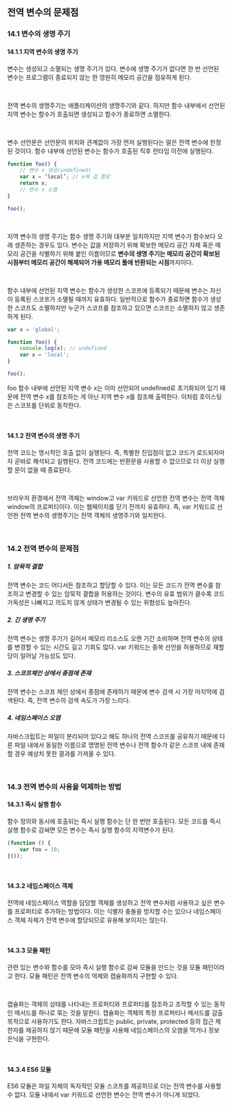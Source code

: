 ## 전역 변수의 문제점

### 14.1 변수의 생명 주기

#### 14.1.1 지역 변수의 생명 주기

변수는 생성되고 소멸되는 생명 주기가 있다. 변수에 생명 주기가 없다면 한 번 선언된 변수는 프로그램이 종료되지 않는 한 영원히 메모리 공간을 점유하게 된다.

<br>

전역 변수의 생명주기는 애플리케이션의 생명주기와 같다. 하지만 함수 내부에서 선언된 지역 변수는 함수가 호출되면 생성되고 함수가 종료하면 소멸한다. 

<br>

변수 선언문은 선언문의 위치와 관계없이 가장 먼저 실행된다는 말은 전역 변수에 한정된 것이다. 함수 내부에 선언된 변수는 함수가 호출된 직후 런타임 이전에 실행된다.

```javascript
function foo() {
	// 변수 x 생성(undefined)
	var x = ‘local’; // x에 값 할당
	return x;
	// 변수 x 소멸
}

foo();
```

<br>

지역 변수의 생명 주기는 함수 생명 주기와 대부분 일치하지만 지역 변수가 함수보다 오래 생존하는 경우도 있다. 변수는 값을 저장하기 위해 확보한 메모리 공간 자체 혹은 메모리 공간을 식별하기 위해 붙인 이름이므로 **변수의 생명 주기는 메모리 공간이 확보된 시점부터 메모리 공간이 해제되어 가용 메모리 풀에 반환되는 시점**까지이다.

<br>

함수 내부에 선언된 지역 변수는 함수가 생성한 스코프에 등록되기 때문에 변수는 자신이 등록된 스코프가 소멸될 때까지 유효하다. 일반적으로 함수가 종료하면 함수가 생성한 스코프도 소멸하지만 누군가 스코프를 참조하고 있으면 스코프는 소멸하지 않고 생존하게 된다. 

```javascript
var x = 'global';

function foo() {
	console.log(x); // undefined
	var x = 'local';
}

foo();
```

foo 함수 내부에 선언된 지역 변수 x는 이미 선언되어 undefined로 초기화되어 있기 때문에 전역 변수 x를 참조하는 게 아닌 지역 변수 x를 참조해 출력한다. 이처럼 호이스팅은 스코프를 단위로 동작한다.

<br>

#### 14.1.2 전역 변수의 생명 주기

전역 코드는 명시적인 호출 없이 실행된다. 즉, 특별한 진입점이 없고 코드가 로드되자마자 곧바로 해석되고 실행된다. 전역 코드에는 반환문을 사용할 수 없으므로 더 이상 실행할 문이 없을 때 종료된다.

<br>

브라우저 환경에서 전역 객체는 window고 var 키워드로 선언한 전역 변수는 전역 객체 window의 프로퍼티이다. 이는 웹페이지를 닫기 전까지 유효하다. 즉, var 키워드로 선언한 전역 변수의 생명주기는 전역 객체의 생명주기와 일치한다.

<br>

### 14.2 전역 변수의 문제점

##### 1. 암묵적 결합

전역 변수는 코드 어디서든 참조하고 할당할 수 있다. 이는 모든 코드가 전역 변수를 참조하고 변경할 수 있는 암묵적 결합을 허용하는 것이다. 변수의 유효 범위가 클수록 코드 가독성은 나빠지고 의도치 않게 상태가 변경될 수 있는 위험성도 높아진다.

##### 2. 긴 생명 주기

전역 변수는 생명 주기가 길어서 메모리 리소스도 오랜 기간 소비하며 전역 변수의 상태를 변경할 수 있는 시간도 길고 기회도 많다. var 키워드는 중복 선언을 허용하므로 재할당이 일어날 가능성도 있다. 

##### 3. 스코프체인 상에서 종점에 존재
전역 변수는 스코프 체인 상에서 종점에 존재하기 때문에 변수 검색 시 가장 마지막에 검색된다. 즉, 전역 변수의 검색 속도가 가장 느리다.

##### 4. 네임스페이스 오염
자바스크립트는 파일이 분리되어 있다고 해도 하나의 전역 스코프를 공유하기 때문에 다른 파일 내에서 동일한 이름으로 명명된 전역 변수나 전역 함수가 같은 스코프 내에 존재할 경우 예상치 못한 결과를 가져올 수 있다.

<br>

### 14.3 전역 변수의 사용을 억제하는 방법 

#### 14.3.1 즉시 실행 함수

함수 정의와 동시에 호출되는 즉시 실행 함수는 단 한 번만 호출된다. 모든 코드를 즉시 실행 함수로 감싸면 모든 변수는 즉시 실행 함수의 지역변수가 된다. 

```javascript
(function () {
	var foo = 10;
}());
```

<br>

#### 14.3.2 네임스페이스 객체

전역에 네임스페이스 역할을 담당할 객체를 생성하고 전역 변수처럼 사용하고 싶은 변수를 프로퍼티로 추가하는 방법이다. 이는 식별자 충돌을 방지할 수는 있으나 네임스페이스 객체 자체가 전역 변수에 할당되므로 유용해 보이지는 않는다.

<br>

#### 14.3.3 모듈 패턴

관련 있는 변수와 함수를 모아 즉시 실행 함수로 감싸 모듈을 만드는 것을 모듈 패턴이라고 한다. 모듈 패턴은 전역 변수의 억제와 캡슐화까지 구현할 수 있다.

<br>

캡슐화는 객체의 상태를 나타내는 프로퍼티와 프로퍼티를 참조하고 조작할 수 있는 동작인 메서드를 하나로 묶는 것을 말한다. 캡슐화는 객체의 특정 프로퍼티나 메서드를 감출 목적으로 사용하기도 한다. 자바스크립트는 public, private, protected 등의 접근 제한자를 제공하지 않기 때문에 모듈 패턴을 사용해 네임스페이스의 오염을 막거나 정보 은닉을 구현한다.

<br>

#### 14.3.4 ES6 모듈

ES6 모듈은 파일 자체의 독자적인 모듈 스코프를 제공하므로 더는 전역 변수를 사용할 수 없다. 모듈 내에서 var 키워드로 선언한 변수는 전역 변수가 아니게 되었다.